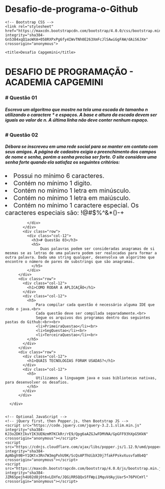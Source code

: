 # Desafio-de-programa-o-Github
<!doctype html>
<html lang="pt-br">
  <head>
    <!-- Required meta tags -->
    <meta charset="utf-8">
    <meta name="viewport" content="width=device-width, initial-scale=1, shrink-to-fit=no">

    <!-- Bootstrap CSS -->
    <link rel="stylesheet" href="https://maxcdn.bootstrapcdn.com/bootstrap/4.0.0/css/bootstrap.min.css" integrity="sha384-Gn5384xqQ1aoWXA+058RXPxPg6fy4IWvTNh0E263XmFcJlSAwiGgFAW/dAiS6JXm" crossorigin="anonymous">

    <title>Desafio Capgemini</title>
  </head>
  <body>
      <style>
          .row{
              margin: 30px 0;
          }
          .col-12 li{
              font-size: 1.25rem;
          }
      </style>
      <div class="container">
          <div class="row">
              <div class="col-12">
                <h1>DESAFIO DE PROGRAMAÇÃO - ACADEMIA CAPGEMINI</h1>
              </div>
              <div class="col-12">
                <h3># Questão 01</h3>
                <h5>Escreva um algoritmo que mostre na tela uma escada de tamanho n utilizando o caractere * e espaços. A base e altura da escada devem ser iguais ao valor de n. A última linha não deve conter nenhum espaço.
                </h5>
              </div>
            </div>
            <div class="row">
              <div class="col-12">
                <h3># Questão 02</h3>
                <h5>Débora se inscreveu em uma rede social para se manter em contato com seus amigos. A página de cadastro exigia o preenchimento dos campos de nome e senha, porém a senha precisa ser forte. O site considera uma senha forte quando ela satisfaz os seguintes critérios:
                </h5>
                <li>
                    Possui no mínimo 6 caracteres.
                </li>
                <li>
                    Contém no mínimo 1 digito.
                </li>
                <li>
                    Contém no mínimo 1 letra em minúsculo.
                </li>
                <li>
                    Contém no mínimo 1 letra em maiúsculo.
                </li>
                <li>
                    Contém no mínimo 1 caractere especial. Os caracteres especiais são: !@#$%^&*()-+
                </li>
                
              </div>
            </div>
            <div class="row">
              <div class="col-12">
                <h3># Questão 03</h3>
                <h5>
                    Duas palavras podem ser consideradas anagramas de si mesmas se as letras de uma palavra podem ser realocadas para formar a outra palavra. Dada uma string qualquer, desenvolva um algoritmo que encontre o número de pares de substrings que são anagramas.
                </h5>
              </div>
          </div>
          <div class="row">
            <div class="col-12">
              <h1>COMO RODAR A APLICAÇÃO</h1>
            </div>
            <div class="col-12">
              <h5>
                  Para compilar cada questão é necessário alguma IDE que rode o java.<br>
                  Cada questão deve ser compilada separadamente.<br>
                  Segue os arquivos dos programas dentro das seguintes pastas do Github:<br><br>
                  <li>PrimeiraQuestao</li><br>
                  <li>SegQuestao</li><br>
                  <li>TerceiraQuestao</li><br>
              </h5>
            </div>
          </div>
          <div class="row">
            <div class="col-12">
              <h1>QUAIS TECNOLOGIAS FORAM USADAS?</h1>
            </div>
            <div class="col-12">
              <h5>
                  Utilizamos a linguagem java e suas bibliotecas nativas, para desenvolver os desafios.
              </h5>
            </div>
          </div>
        
      </div>
   

    <!-- Optional JavaScript -->
    <!-- jQuery first, then Popper.js, then Bootstrap JS -->
    <script src="https://code.jquery.com/jquery-3.2.1.slim.min.js" integrity="sha384-KJ3o2DKtIkvYIK3UENzmM7KCkRr/rE9/Qpg6aAZGJwFDMVNA/GpGFF93hXpG5KkN" crossorigin="anonymous"></script>
    <script src="https://cdnjs.cloudflare.com/ajax/libs/popper.js/1.12.9/umd/popper.min.js" integrity="sha384-ApNbgh9B+Y1QKtv3Rn7W3mgPxhU9K/ScQsAP7hUibX39j7fakFPskvXusvfa0b4Q" crossorigin="anonymous"></script>
    <script src="https://maxcdn.bootstrapcdn.com/bootstrap/4.0.0/js/bootstrap.min.js" integrity="sha384-JZR6Spejh4U02d8jOt6vLEHfe/JQGiRRSQQxSfFWpi1MquVdAyjUar5+76PVCmYl" crossorigin="anonymous"></script>
  </body>
</html>

